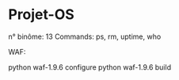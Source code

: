 # Projet-OS

n° binôme: 13
Commands: ps, rm, uptime, who

WAF:

python waf-1.9.6 configure
python waf-1.9.6 build
